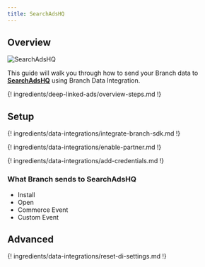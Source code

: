 ```yaml
---
title: SearchAdsHQ
---
```

## Overview

![SearchAdsHQ](https://cdn.branch.io/branch-assets/ad-partner-manager//1479b0002dff-18A02F13_B1DF_40A9_B097_D7421ED91A0B-1559413705882.png)

This guide will walk you through how to send your Branch data to **[SearchAdsHQ](https://searchadshq.com/)** using Branch Data Integration.

{! ingredients/deep-linked-ads/overview-steps.md !}

## Setup

{! ingredients/data-integrations/integrate-branch-sdk.md !}

{! ingredients/data-integrations/enable-partner.md !}

{! ingredients/data-integrations/add-credentials.md !}

### What Branch sends to SearchAdsHQ

* Install
* Open
* Commerce Event
* Custom Event

## Advanced

{! ingredients/data-integrations/reset-di-settings.md !}
